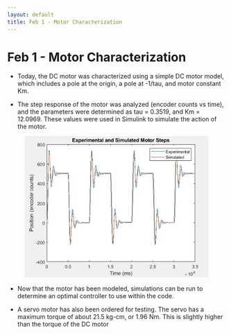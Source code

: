```yaml
---
layout: default
title: Feb 1 - Motor Characterization
---
```

# Feb 1 - Motor Characterization

- Today, the DC motor was characterized using a simple DC motor model, which includes a pole at the origin, a pole at -1/tau, and motor constant Km.

- The step response of the motor was analyzed (encoder counts vs time), and the parameters were determined as tau = 0.3519, and Km = 12.0969. These values were used in Simulink to simulate the action of the motor.

<figure align="center">
  <img src="/assets/img/motor_sim.JPG" width="500" />
</figure>


- Now that the motor has been modeled, simulations can be run to determine an optimal controller to use within the code.

- A servo motor has also been ordered for testing. The servo has a maximum torque of about 21.5 kg-cm, or 1.96 Nm. This is slightly higher than the torque of the DC motor
